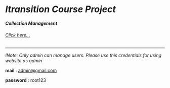 # _Itransition Course Project_ 

***_Collection Management_*** 

###### [Click here...](http://50.116.20.197:3001)

<hr/>

*!Note: Only admin can manage users. Please use this credentials for using website as admin*

**mail** : admin@gmail.com

**password** : root123
